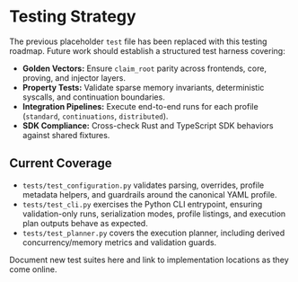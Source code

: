 # Testing Strategy

The previous placeholder `test` file has been replaced with this testing roadmap. Future work should establish a structured test harness covering:

- **Golden Vectors:** Ensure `claim_root` parity across frontends, core, proving, and injector layers.
- **Property Tests:** Validate sparse memory invariants, deterministic syscalls, and continuation boundaries.
- **Integration Pipelines:** Execute end-to-end runs for each profile (`standard`, `continuations`, `distributed`).
- **SDK Compliance:** Cross-check Rust and TypeScript SDK behaviors against shared fixtures.

## Current Coverage

- `tests/test_configuration.py` validates parsing, overrides, profile metadata helpers, and guardrails around the canonical YAML profile.
- `tests/test_cli.py` exercises the Python CLI entrypoint, ensuring validation-only runs, serialization modes, profile listings, and execution plan outputs behave as expected.
- `tests/test_planner.py` covers the execution planner, including derived concurrency/memory metrics and validation guards.

Document new test suites here and link to implementation locations as they come online.
